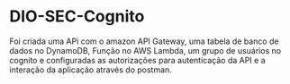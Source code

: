 # DIO-SEC-Cognito
Foi criada uma APi com o amazon API Gateway,
uma tabela de banco de dados no DynamoDB,
Função no AWS Lambda, um grupo de usuários no cognito 
e configuradas as autorizações para autenticação da API
e a interação da aplicação através do postman.
